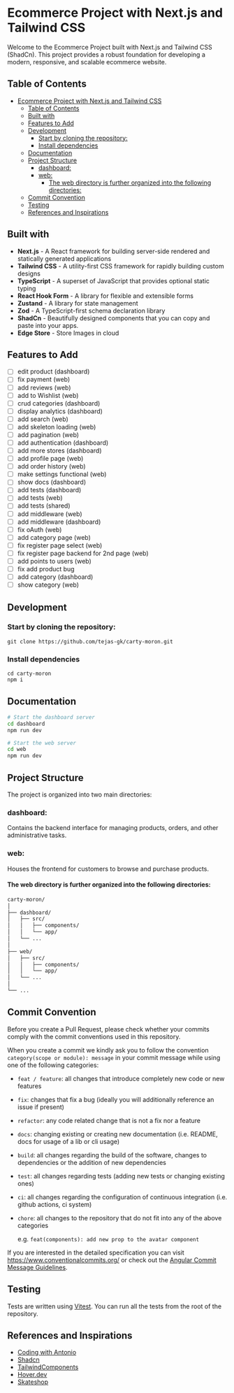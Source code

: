 # Ecommerce Project with Next.js and Tailwind CSS

Welcome to the Ecommerce Project built with Next.js and Tailwind CSS (ShadCn). This project provides a robust foundation for developing a modern, responsive, and scalable ecommerce website.

## Table of Contents

- [Ecommerce Project with Next.js and Tailwind CSS](#ecommerce-project-with-nextjs-and-tailwind-css)
  - [Table of Contents](#table-of-contents)
  - [Built with](#built-with)
  - [Features to Add](#features-to-add)
  - [Development](#development)
    - [Start by cloning the repository:](#start-by-cloning-the-repository)
    - [Install dependencies](#install-dependencies)
  - [Documentation](#documentation)
  - [Project Structure](#project-structure)
    - [dashboard:](#dashboard)
    - [web:](#web)
      - [The web directory is further organized into the following directories:](#the-web-directory-is-further-organized-into-the-following-directories)
  - [Commit Convention](#commit-convention)
  - [Testing](#testing)
  - [References and Inspirations](#references-and-inspirations)

## Built with

- **Next.js** - A React framework for building server-side rendered and statically generated applications
- **Tailwind CSS** - A utility-first CSS framework for rapidly building custom designs
- **TypeScript** - A superset of JavaScript that provides optional static typing
- **React Hook Form** - A library for flexible and extensible forms
- **Zustand** - A library for state management
- **Zod** - A TypeScript-first schema declaration library
- **ShadCn** - Beautifully designed components that you can copy and paste into your apps.
- **Edge Store** - Store Images in cloud

## Features to Add

- [ ] edit product (dashboard)
- [ ] fix payment (web)
- [ ] add reviews (web)
- [ ] add to Wishlist (web)
- [ ] crud categories (dashboard)
- [ ] display analytics (dashboard)
- [ ] add search (web)
- [ ] add skeleton loading (web)
- [ ] add pagination (web)
- [ ] add authentication (dashboard)
- [ ] add more stores (dashboard)
- [ ] add profile page (web)
- [ ] add order history (web)
- [ ] make settings functional (web)
- [ ] show docs (dashboard)
- [ ] add tests (dashboard)
- [ ] add tests (web)
- [ ] add tests (shared)
- [ ] add middleware (web)
- [ ] add middleware (dashboard)
- [ ] fix oAuth (web)
- [ ] add category page (web)
- [ ] fix register page select (web)
- [ ] fix register page backend for 2nd page (web)
- [ ] add points to users (web)
- [ ] fix add product bug
- [ ] add category (dashboard)
- [ ] show category (web)

## Development

### Start by cloning the repository:

```
git clone https://github.com/tejas-gk/carty-moron.git
```

### Install dependencies

```
cd carty-moron
npm i
```

## Documentation

```bash
# Start the dashboard server
cd dashboard
npm run dev
```

```bash
# Start the web server
cd web
npm run dev
```

## Project Structure

The project is organized into two main directories:

### dashboard:

Contains the backend interface for managing products, orders, and other administrative tasks.

### web:

Houses the frontend for customers to browse and purchase products.

#### The web directory is further organized into the following directories:

```bash
carty-moron/
│
├── dashboard/
│   ├── src/
│   │   ├── components/
│   │   └── app/
│   └── ...
│
├── web/
│   ├── src/
│   │   ├── components/
│   │   └── app/
│   └── ...
│
└── ...


```

## Commit Convention

Before you create a Pull Request, please check whether your commits comply with
the commit conventions used in this repository.

When you create a commit we kindly ask you to follow the convention
`category(scope or module): message` in your commit message while using one of
the following categories:

- `feat / feature`: all changes that introduce completely new code or new
  features
- `fix`: changes that fix a bug (ideally you will additionally reference an
  issue if present)
- `refactor`: any code related change that is not a fix nor a feature
- `docs`: changing existing or creating new documentation (i.e. README, docs for
  usage of a lib or cli usage)
- `build`: all changes regarding the build of the software, changes to
  dependencies or the addition of new dependencies
- `test`: all changes regarding tests (adding new tests or changing existing
  ones)
- `ci`: all changes regarding the configuration of continuous integration (i.e.
  github actions, ci system)
- `chore`: all changes to the repository that do not fit into any of the above
  categories

  e.g. `feat(components): add new prop to the avatar component`

If you are interested in the detailed specification you can visit
https://www.conventionalcommits.org/ or check out the
[Angular Commit Message Guidelines](https://github.com/angular/angular/blob/22b96b9/CONTRIBUTING.md#-commit-message-guidelines).

## Testing

Tests are written using [Vitest](https://vitest.dev). You can run all the tests from the root of the repository.

## References and Inspirations

- [Coding with Antonio](https://www.youtube.com/@codewithantonio)
- [Shadcn](https://ui.shadcn.com/)
- [TailwindComponents](https://tailwindui.com/components)
- [Hover.dev](https://www.hover.dev/)
- [Skateshop](https://skateshop.sadmn.com/)
